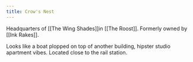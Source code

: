 ```yaml
---
title: Crow's Nest
---
```


Headquarters of [[The Wing Shades]]in [[The Roost]]. Formerly owned by [[Ink Rakes]].

Looks like a boat plopped on top of another building, hipster studio apartment vibes. Located close to the rail station. 